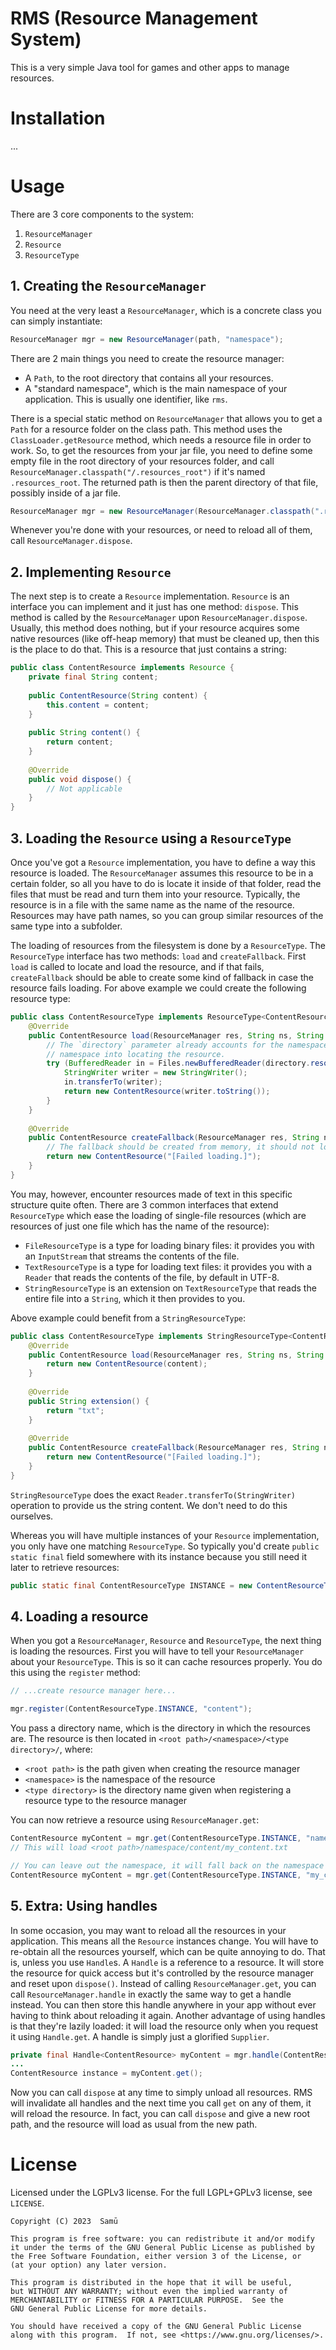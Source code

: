# RMS (Resource Management System)
This is a very simple Java tool for games and other apps to manage resources. 

# Installation
...

# Usage
There are 3 core components to the system:
1. `ResourceManager`
2. `Resource`
3. `ResourceType`

## 1. Creating the `ResourceManager`

You need at the very least a `ResourceManager`, which is a concrete class you can simply instantiate:
```java
ResourceManager mgr = new ResourceManager(path, "namespace");
```
There are 2 main things you need to create the resource manager:
- A `Path`, to the root directory that contains all your resources.
- A "standard namespace", which is the main namespace of your application. This is usually one identifier, like `rms`.

There is a special static method on `ResourceManager` that allows you to get a `Path` for a resource folder on the class path. This method uses the `ClassLoader.getResource` method, which needs a resource file in order to work. So, to get the resources from your jar file, you need to define some empty file in the root directory of your resources folder, and call `ResourceManager.classpath("/.resources_root")` if it's named `.resources_root`. The returned path is then the parent directory of that file, possibly inside of a jar file.

```java
ResourceManager mgr = new ResourceManager(ResourceManager.classpath(".resources_root"), "namespace");
```

Whenever you're done with your resources, or need to reload all of them, call `ResourceManager.dispose`.

## 2. Implementing `Resource`

The next step is to create a `Resource` implementation. `Resource` is an interface you can implement and it just has one method: `dispose`. This method is called by the `ResourceManager` upon `ResourceManager.dispose`. Usually, this method does nothing, but if your resource acquires some native resources (like off-heap memory) that must be cleaned up, then this is the place to do that. This is a resource that just contains a string:
```java
public class ContentResource implements Resource {
    private final String content;
    
    public ContentResource(String content) {
        this.content = content;
    }
    
    public String content() {
        return content;
    }
    
    @Override
    public void dispose() {
        // Not applicable
    }
}
```

## 3. Loading the `Resource` using a `ResourceType`

Once you've got a `Resource` implementation, you have to define a way this resource is loaded. The `ResourceManager` assumes this resource to be in a certain folder, so all you have to do is locate it inside of that folder, read the files that must be read and turn them into your resource. Typically, the resource is in a file with the same name as the name of the resource. Resources may have path names, so you can group similar resources of the same type into a subfolder.

The loading of resources from the filesystem is done by a `ResourceType`. The `ResourceType` interface has two methods: `load` and `createFallback`. First `load` is called to locate and load the resource, and if that fails, `createFallback` should be able to create some kind of fallback in case the resource fails loading. For above example we could create the following resource type:
```java
public class ContentResourceType implements ResourceType<ContentResource> {
    @Override
    public ContentResource load(ResourceManager res, String ns, String name, Path directory) throws Exception {
        // The `directory` parameter already accounts for the namespace, so you don't need to incorporate the
        // namespace into locating the resource.
        try (BufferedReader in = Files.newBufferedReader(directory.resolve(name + ".txt"), StandardCharsets.UTF_8)) {
            StringWriter writer = new StringWriter();
            in.transferTo(writer);
            return new ContentResource(writer.toString());
        }
    }
    
    @Override
    public ContentResource createFallback(ResourceManager res, String ns, String name) {
        // The fallback should be created from memory, it should not load from a file.
        return new ContentResource("[Failed loading.]");
    }
}
```
You may, however, encounter resources made of text in this specific structure quite often. There are 3 common interfaces that extend `ResourceType` which ease the loading of single-file resources (which are resources of just one file which has the name of the resource):
- `FileResourceType` is a type for loading binary files: it provides you with an `InputStream` that streams the contents of the file.
- `TextResourceType` is a type for loading text files: it provides you with a `Reader` that reads the contents of the file, by default in UTF-8.
- `StringResourceType` is an extension on `TextResourceType` that reads the entire file into a `String`, which it then provides to you.

Above example could benefit from a `StringResourceType`:
```java
public class ContentResourceType implements StringResourceType<ContentResource> {
    @Override
    public ContentResource load(ResourceManager res, String ns, String name, String content) {
        return new ContentResource(content);
    }
    
    @Override
    public String extension() {
        return "txt";
    }
    
    @Override
    public ContentResource createFallback(ResourceManager res, String ns, String name) {
        return new ContentResource("[Failed loading.]");
    }
}
```
`StringResourceType` does the exact `Reader.transferTo(StringWriter)` operation to provide us the string content. We don't need to do this ourselves.

Whereas you will have multiple instances of your `Resource` implementation, you only have one matching `ResourceType`. So typically you'd create `public static final` field somewhere with its instance because you still need it later to retrieve resources:

```java
public static final ContentResourceType INSTANCE = new ContentResourceType();
```

## 4. Loading a resource

When you got a `ResourceManager`, `Resource` and `ResourceType`, the next thing is loading the resources. First you will have to tell your `ResourceManager` about your `ResourceType`. This is so it can cache resources properly. You do this using the `register` method:
```java
// ...create resource manager here...

mgr.register(ContentResourceType.INSTANCE, "content");
```
You pass a directory name, which is the directory in which the resources are. The resource is then located in `<root path>/<namespace>/<type directory>/`, where:
- `<root path>` is the path given when creating the resource manager
- `<namespace>` is the namespace of the resource
- `<type directory>` is the directory name given when registering a resource type to the resource manager

You can now retrieve a resource using `ResourceManager.get`:

```java
ContentResource myContent = mgr.get(ContentResourceType.INSTANCE, "namespace", "my_content");
// This will load <root path>/namespace/content/my_content.txt

// You can leave out the namespace, it will fall back on the namespace given when creating the ResourceManager
ContentResource myContent = mgr.get(ContentResourceType.INSTANCE, "my_content");
```


## 5. Extra: Using handles

In some occasion, you may want to reload all the resources in your application. This means all the `Resource` instances change. You will have to re-obtain all the resources yourself, which can be quite annoying to do. That is, unless you use `Handle`s. A `Handle` is a reference to a resource. It will store the resource for quick access but it's controlled by the resource manager and reset upon `dispose()`. Instead of calling `ResourceManager.get`, you can call `ResourceManager.handle` in exactly the same way to get a handle instead. You can then store this handle anywhere in your app without ever having to think about reloading it again. Another advantage of using handles is that they're lazily loaded: it will load the resource only when you request it using `Handle.get`. A handle is simply just a glorified `Supplier`.
```java
private final Handle<ContentResource> myContent = mgr.handle(ContentResourceType.INSTANCE, "my_content");
...
ContentResource instance = myContent.get();
```

Now you can call `dispose` at any time to simply unload all resources. RMS will invalidate all handles and the next time you call `get` on any of them, it will reload the resource. In fact, you can call `dispose` and give a new root path, and the resource will load as usual from the new path.

# License
Licensed under the LGPLv3 license. For the full LGPL+GPLv3 license, see `LICENSE`.

    Copyright (C) 2023  Samū

    This program is free software: you can redistribute it and/or modify
    it under the terms of the GNU General Public License as published by
    the Free Software Foundation, either version 3 of the License, or
    (at your option) any later version.

    This program is distributed in the hope that it will be useful,
    but WITHOUT ANY WARRANTY; without even the implied warranty of
    MERCHANTABILITY or FITNESS FOR A PARTICULAR PURPOSE.  See the
    GNU General Public License for more details.

    You should have received a copy of the GNU General Public License
    along with this program.  If not, see <https://www.gnu.org/licenses/>.
